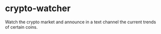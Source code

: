 # crypto-watcher
Watch the crypto market and announce in a text channel the current trends of certain coins.
